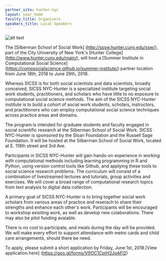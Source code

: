 ```yaml
---
partner_site: hunter-nyc
layout: year_home
faculty_title: Organizers
speakers_title: Local Speakers
---
```

![alt text][logo]

[logo]: /2018/hunter-nyc/images/silberman_logo.jpg "Silberman Logo"

The [Silberman School of Social Work] (http://sssw.hunter.cuny.edu/ssw/), part of the City University of New York's [Hunter 
College] (http://www.hunter.cuny.edu/main/), will host a [Summer Institute in Computational Social Science]
(https://compsocialscience.github.io/summer-institute/) partner location from June 18th, 2018 to June 29th, 2018.

Whereas SICSS is for both social scientists and data scientists, broadly conceived, SICSS NYC-Hunter is a specialized
institute targeting social work students, practitioners, and scholars who have little to no exposure to computational social
science methods. The aim of the SICSS NYC-Hunter institute is to build a cohort of social work students, scholars, 
instructors, and practitioners who can employ computational social science techniques across practice areas and domains. 

The program is intended for graduate students and faculty engaged in social scientific research at the
Silberman School of Social Work. SICSS NYC-Hunter is sponsored by the Sloan Foundation and
the Russell Sage Foundation. It will be hosted at the Silberman School of Social Work, located at E. 119th street and 3rd Ave.

Participants in SICSS NYC-Hunter will gain hands-on experience in working with computational methods including learning
programming in R and Python, using version control tools like Github, and applying these tools to social science research 
problems. The curriculum will consist of a combination of livestreamed lectures and tutorials, group activities and exercises.
We will cover a broad range of computational research topics from text analysis to digital data collection.

A primary goal of SICSS NYC-Hunter is to bring together social work scholars from various areas of practice and reserach to 
share their strengths and enhance each other's work. Participants will be encouraged to workshop exisiting work, as well as develop new colaborations. There may also be pilot funding avalable. 

There is no cost to participate, and meals during the day will be provided. We will make every effort to support attendance with metro cards and child care arrangements, should there be need. 

To apply, please submit a short application by Friday, June 1st, 2018.[View application here] (https://goo.gl/forms/VIfOC1CptH2JoAFl2)



